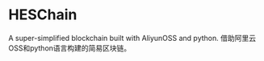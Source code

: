 # HESChain
A super-simplified blockchain built with AliyunOSS and python. 借助阿里云OSS和python语言构建的简易区块链。
